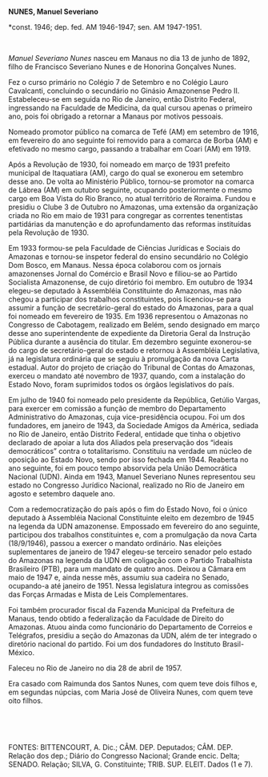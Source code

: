 **NUNES, Manuel Severiano**

\*const. 1946; dep. fed. AM 1946-1947; sen. AM 1947-1951.

 

*Manuel Severiano Nunes* nasceu em Manaus no dia 13 de junho de 1892,
filho de Francisco Severiano Nunes e de Honorina Gonçalves Nunes.

Fez o curso primário no Colégio 7 de Setembro e no Colégio Lauro
Cavalcanti, concluindo o secundário no Ginásio Amazonense Pedro II.
Estabeleceu-se em seguida no Rio de Janeiro, então Distrito Federal,
ingressando na Faculdade de Medicina, da qual cursou apenas o primeiro
ano, pois foi obrigado a retornar a Manaus por motivos pessoais.

Nomeado promotor público na comarca de Tefé (AM) em setembro de 1916, em
fevereiro do ano seguinte foi removido para a comarca de Borba (AM) e
efetivado no mesmo cargo, passando a trabalhar em Coari (AM) em 1919.

Após a Revolução de 1930, foi nomeado em março de 1931 prefeito
municipal de Itaquatiara (AM), cargo do qual se exonerou em setembro
desse ano. De volta ao Ministério Público, tornou-se promotor na comarca
de Lábrea (AM) em outubro seguinte, ocupando posteriormente o mesmo
cargo em Boa Vista do Rio Branco, no atual território de Roraima. Fundou
e presidiu o Clube 3 de Outubro no Amazonas, uma extensão da organização
criada no Rio em maio de 1931 para congregar as correntes tenentistas
partidárias da manutenção e do aprofundamento das reformas instituídas
pela Revolução de 1930.

Em 1933 formou-se pela Faculdade de Ciências Jurídicas e Sociais do
Amazonas e tornou-se inspetor federal do ensino secundário no Colégio
Dom Bosco, em Manaus. Nessa época colaborou com os jornais amazonenses
Jornal do Comércio e Brasil Novo e filiou-se ao Partido Socialista
Amazonense, de cujo diretório foi membro. Em outubro de 1934 elegeu-se
deputado à Assembléia Constituinte do Amazonas, mas não chegou a
participar dos trabalhos constituintes, pois licenciou-se para assumir a
função de secretário-geral do estado do Amazonas, para a qual foi
nomeado em fevereiro de 1935. Em 1936 representou o Amazonas no
Congresso de Cabotagem, realizado em Belém, sendo designado em março
desse ano superintendente de expediente da Diretoria Geral da Instrução
Pública durante a ausência do titular. Em dezembro seguinte exonerou-se
do cargo de secretário-geral do estado e retornou à Assembléia
Legislativa, já na legislatura ordinária que se seguiu à promulgação da
nova Carta estadual. Autor do projeto de criação do Tribunal de Contas
do Amazonas, exerceu o mandato até novembro de 1937, quando, com a
instalação do Estado Novo, foram suprimidos todos os órgãos legislativos
do país.

Em julho de 1940 foi nomeado pelo presidente da República, Getúlio
Vargas, para exercer em comissão a função de membro do Departamento
Administrativo do Amazonas, cuja vice-presidência ocupou. Foi um dos
fundadores, em janeiro de 1943, da Sociedade Amigos da América, sediada
no Rio de Janeiro, então Distrito Federal, entidade que tinha o objetivo
declarado de apoiar a luta dos Aliados pela preservação dos “ideais
democráticos” contra o totalitarismo. Constituiu na verdade um núcleo de
oposição ao Estado Novo, sendo por isso fechada em 1944. Reaberta no ano
seguinte, foi em pouco tempo absorvida pela União Democrática Nacional
(UDN). Ainda em 1943, Manuel Severiano Nunes representou seu estado no
Congresso Jurídico Nacional, realizado no Rio de Janeiro em agosto e
setembro daquele ano.

Com a redemocratização do país após o fim do Estado Novo, foi o único
deputado à Assembléia Nacional Constituinte eleito em dezembro de 1945
na legenda da UDN amazonense. Empossado em fevereiro do ano seguinte,
participou dos trabalhos constituintes e, com a promulgação da nova
Carta (18/9/1946), passou a exercer o mandato ordinário. Nas eleições
suplementares de janeiro de 1947 elegeu-se terceiro senador pelo estado
do Amazonas na legenda da UDN em coligação com o Partido Trabalhista
Brasileiro (PTB), para um mandato de quatro anos. Deixou a Câmara em
maio de 1947 e, ainda nesse mês, assumiu sua cadeira no Senado,
ocupando-a até janeiro de 1951. Nessa legislatura integrou as comissões
das Forças Armadas e Mista de Leis Complementares.

Foi também procurador fiscal da Fazenda Municipal da Prefeitura de
Manaus, tendo obtido a federalização da Faculdade de Direito do
Amazonas. Atuou ainda como funcionário do Departamento de Correios e
Telégrafos, presidiu a seção do Amazonas da UDN, além de ter integrado o
diretório nacional do partido. Foi um dos fundadores do Instituto
Brasil-México.

Faleceu no Rio de Janeiro no dia 28 de abril de 1957.

Era casado com Raimunda dos Santos Nunes, com quem teve dois filhos e,
em segundas núpcias, com Maria José de Oliveira Nunes, com quem teve
oito filhos.

 

 

FONTES: BITTENCOURT, A. Dic.; CÂM. DEP. Deputados; CÂM. DEP. Relação dos
dep.; Diário do Congresso Nacional; Grande encic. Delta; SENADO.
Relação; SILVA, G. Constituinte; TRIB. SUP. ELEIT. Dados (1 e 7).

 

